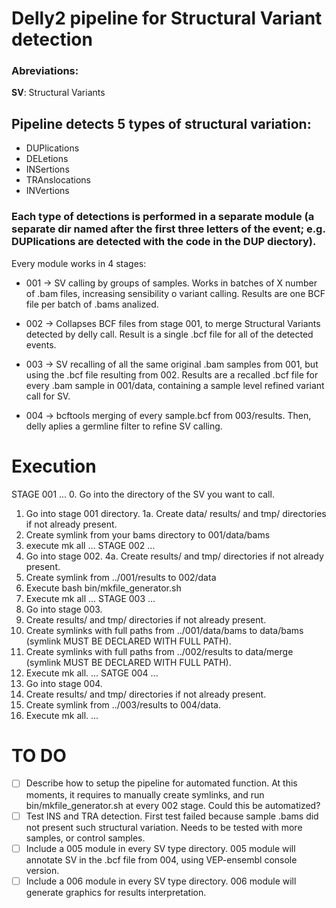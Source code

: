 # Delly2 pipeline for Structural Variant detection

### Abreviations:
**SV**: Structural Variants

## Pipeline detects 5 types of structural variation:

- DUPlications
- DELetions
- INSertions
- TRAnslocations
- INVertions

### Each type of detections is performed in a separate module (a separate dir named after the first three letters of the event; e.g. **DUP**lications are detected with the code in the **DUP** diectory).
Every module works in 4 stages:

- 001 -> SV calling by groups of samples. Works in batches of X number of .bam files, increasing sensibility o variant calling. Results are one BCF file per batch of .bams analized.

- 002 -> Collapses BCF files from stage 001, to merge Structural Variants detected by delly call. Result is a single .bcf file for all of the detected events.

- 003 -> SV recalling of all the same original .bam samples from 001, but using the .bcf file resulting from 002. Results are a recalled .bcf file for every .bam sample in 001/data, containing a sample level refined variant call for SV.

- 004 -> bcftools merging of every sample.bcf from 003/results. Then, delly aplies a germline filter to refine SV calling.

# Execution
STAGE 001
...
0. Go into the directory of the SV you want to call.
1. Go into stage 001 directory.
1a. Create data/ results/ and tmp/ directories if not already present.
2. Create symlink from your bams directory to 001/data/bams
3. execute mk all
...
STAGE 002
...
4. Go into stage 002.
4a. Create results/ and tmp/ directories if not already present.
5. Create symlink from ../001/results to 002/data
6. Execute bash bin/mkfile_generator.sh
7. Execute mk all
...
STAGE 003
...
8. Go into stage 003.
9. Create results/ and tmp/ directories if not already present.
10. Create symlinks with full paths from ../001/data/bams to data/bams (symlink MUST BE DECLARED WITH FULL PATH).
11. Create symlinks with full paths from ../002/results to data/merge (symlink MUST BE DECLARED WITH FULL PATH).
12. Execute mk all.
...
SATGE 004
...
13. Go into stage 004.
14. Create results/ and tmp/ directories if not already present.
15. Create symlink from ../003/results to 004/data.
16. Execute mk all.
...
# **TO DO**
- [ ] Describe how to setup the pipeline for automated function. At this moments, it requires to manually create symlinks, and run bin/mkfile_generator.sh at every 002 stage. Could this be automatized?
- [ ] Test INS and TRA detection. First test failed because sample .bams did not present such structural variation. Needs to be tested with more samples, or control samples.
- [ ] Include a 005 module in every SV type directory. 005 module will annotate SV in the .bcf file from 004, using VEP-ensembl console version.
- [ ] Include a 006 module in every SV type directory. 006 module will generate graphics for results interpretation.
